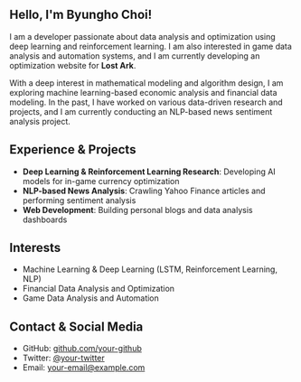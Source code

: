 ## Hello, I'm Byungho Choi!

I am a developer passionate about data analysis and optimization using deep learning and reinforcement learning. I am also interested in game data analysis and automation systems, and I am currently developing an optimization website for **Lost Ark**.

With a deep interest in mathematical modeling and algorithm design, I am exploring machine learning-based economic analysis and financial data modeling. In the past, I have worked on various data-driven research and projects, and I am currently conducting an NLP-based news sentiment analysis project.

## Experience & Projects

- **Deep Learning & Reinforcement Learning Research**: Developing AI models for in-game currency optimization  
- **NLP-based News Analysis**: Crawling Yahoo Finance articles and performing sentiment analysis  
- **Web Development**: Building personal blogs and data analysis dashboards  

## Interests

- Machine Learning & Deep Learning (LSTM, Reinforcement Learning, NLP)  
- Financial Data Analysis and Optimization  
- Game Data Analysis and Automation  

## Contact & Social Media

- GitHub: [github.com/your-github](https://github.com/your-github)  
- Twitter: [@your-twitter](https://twitter.com/your-twitter)  
- Email: your-email@example.com  
